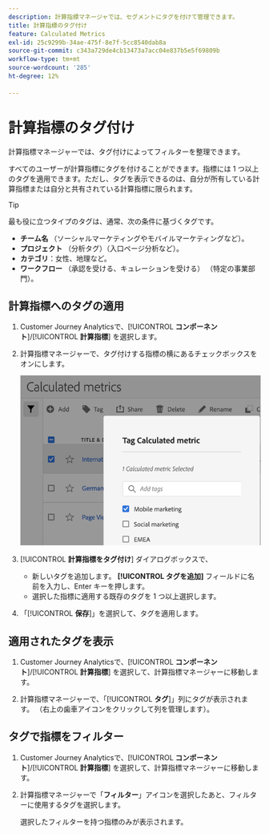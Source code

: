 ```yaml
---
description: 計算指標マネージャでは、セグメントにタグを付けて管理できます。
title: 計算指標のタグ付け
feature: Calculated Metrics
exl-id: 25c9299b-34ae-475f-8e7f-5cc8540dab8a
source-git-commit: c343a729de4cb13473a7acc04e837b5e5f69809b
workflow-type: tm+mt
source-wordcount: '285'
ht-degree: 12%

---
```


# 計算指標のタグ付け

計算指標マネージャーでは、タグ付けによってフィルターを整理できます。

すべてのユーザーが計算指標にタグを付けることができます。指標には 1 つ以上のタグを適用できます。ただし、タグを表示できるのは、自分が所有している計算指標または自分と共有されている計算指標に限られます。

>[!TIP]
>
>最も役に立つタイプのタグは、通常、次の条件に基づくタグです。
>
>* **チーム名** （ソーシャルマーケティングやモバイルマーケティングなど）。
>* **プロジェクト** （分析タグ）（入口ページ分析など）。
>* **カテゴリ**：女性、地理など。
>* **ワークフロー** （承認を受ける、キュレーションを受ける） （特定の事業部門）。

## 計算指標へのタグの適用

1. Customer Journey Analyticsで、[!UICONTROL **コンポーネント**]/[!UICONTROL **計算指標**] を選択します。

1. 計算指標マネージャーで、タグ付けする指標の横にあるチェックボックスをオンにします。

   ![ 計算指標リストをモバイルマーケティングを選択したタグ付け。](assets/cm_add_tags.png)

1. [!UICONTROL **計算指標をタグ付け**] ダイアログボックスで、

   * 新しいタグを追加します。 **[!UICONTROL タグを追加]** フィールドに名前を入力し、Enter キーを押します。
   * 選択した指標に適用する既存のタグを 1 つ以上選択します。

1. 「[!UICONTROL **保存**]」を選択して、タグを適用します。

## 適用されたタグを表示

1. Customer Journey Analyticsで、[!UICONTROL **コンポーネント**]/[!UICONTROL **計算指標**] を選択して、計算指標マネージャーに移動します。

1. 計算指標マネージャーで、「[!UICONTROL **タグ**]」列にタグが表示されます。 （右上の歯車アイコンをクリックして列を管理します）。

## タグで指標をフィルター

1. Customer Journey Analyticsで、[!UICONTROL **コンポーネント**]/[!UICONTROL **計算指標**] を選択して、計算指標マネージャーに移動します。

1. 計算指標マネージャーで「**フィルター**」アイコンを選択したあと、フィルターに使用するタグを選択します。

   選択したフィルターを持つ指標のみが表示されます。

